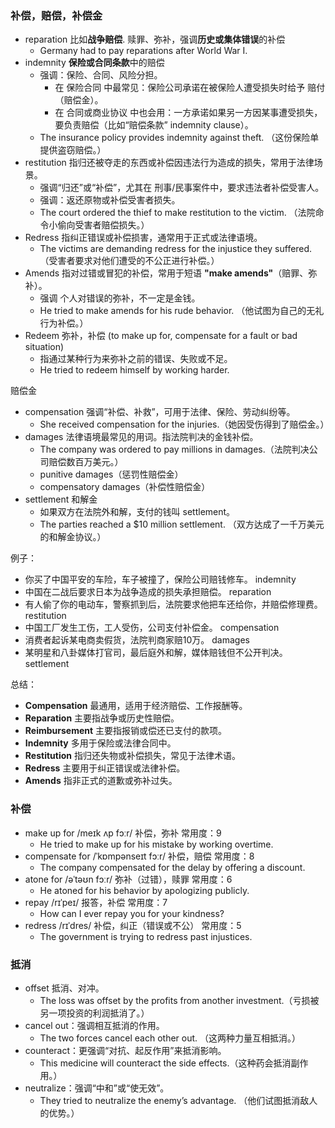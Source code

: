 ### 补偿，赔偿，补偿金
- reparation 比如**战争赔偿**.  赎罪、弥补，强调**历史或集体错误**的补偿
  - Germany had to pay reparations after World War I.
- indemnity **保险或合同条款**中的赔偿
  - 强调：保险、合同、风险分担。
    - 在 保险合同 中最常见：保险公司承诺在被保险人遭受损失时给予 赔付（赔偿金）。
    - 在 合同或商业协议 中也会用：一方承诺如果另一方因某事遭受损失，要负责赔偿（比如“赔偿条款” indemnity clause）。
  - The insurance policy provides indemnity against theft.  （这份保险单提供盗窃赔偿。）
- restitution 指归还被夺走的东西或补偿因违法行为造成的损失，常用于法律场景。
  - 强调“归还”或“补偿”，尤其在 刑事/民事案件中，要求违法者补偿受害人。
  - 强调：返还原物或补偿受害者损失。
  - The court ordered the thief to make restitution to the victim. （法院命令小偷向受害者赔偿损失。）
- Redress 指纠正错误或补偿损害，通常用于正式或法律语境。
  - The victims are demanding redress for the injustice they suffered. （受害者要求对他们遭受的不公正进行补偿。）
- Amends 指对过错或冒犯的补偿，常用于短语 **"make amends"**（赔罪、弥补）。
  - 强调 个人对错误的弥补，不一定是金钱。
  - He tried to make amends for his rude behavior.  （他试图为自己的无礼行为补偿。）
- Redeem 弥补，补偿 (to make up for, compensate for a fault or bad situation)
  -  指通过某种行为来弥补之前的错误、失败或不足。
  - He tried to redeem himself by working harder.

赔偿金
- compensation 强调“补偿、补救”，可用于法律、保险、劳动纠纷等。
  - She received compensation for the injuries.（她因受伤得到了赔偿金。）
- damages 法律语境最常见的用词。指法院判决的金钱补偿。
  - The company was ordered to pay millions in damages.（法院判决公司赔偿数百万美元。）
  - punitive damages（惩罚性赔偿金）
  - compensatory damages（补偿性赔偿金）
- settlement 和解金
  - 如果双方在法院外和解，支付的钱叫 settlement。
  - The parties reached a $10 million settlement. （双方达成了一千万美元的和解金协议。）

例子：
- 你买了中国平安的车险，车子被撞了，保险公司赔钱修车。 indemnity
- 中国在二战后要求日本为战争造成的损失承担赔偿。 reparation
- 有人偷了你的电动车，警察抓到后，法院要求他把车还给你，并赔偿修理费。 restitution
- 中国工厂发生工伤，工人受伤，公司支付补偿金。 compensation
- 消费者起诉某电商卖假货，法院判商家赔10万。 damages
- 某明星和八卦媒体打官司，最后庭外和解，媒体赔钱但不公开判决。 settlement

总结：
- **Compensation** 最通用，适用于经济赔偿、工作报酬等。
- **Reparation** 主要指战争或历史性赔偿。
- **Reimbursement** 主要指报销或偿还已支付的款项。
- **Indemnity** 多用于保险或法律合同中。
- **Restitution** 指归还失物或补偿损失，常见于法律术语。
- **Redress** 主要用于纠正错误或法律补偿。
- **Amends** 指非正式的道歉或弥补过失。

### 补偿
- make up for /meɪk ʌp fɔːr/ 补偿，弥补 常用度：9
  - He tried to make up for his mistake by working overtime.
- compensate for /ˈkɒmpənseɪt fɔːr/ 补偿，赔偿 常用度：8
  - The company compensated for the delay by offering a discount.
- atone for /əˈtəʊn fɔːr/ 弥补（过错），赎罪 常用度：6
  - He atoned for his behavior by apologizing publicly.
- repay /rɪˈpeɪ/ 报答，补偿 常用度：7
  - How can I ever repay you for your kindness?
- redress /rɪˈdres/ 补偿，纠正（错误或不公） 常用度：5
  - The government is trying to redress past injustices.

### 抵消
- offset 抵消、对冲。
   - The loss was offset by the profits from another investment.（亏损被另一项投资的利润抵消了。）
- cancel out：强调相互抵消的作用。
   - The two forces cancel each other out. （这两种力量互相抵消。）
- counteract：更强调“对抗、起反作用”来抵消影响。
  - This medicine will counteract the side effects.（这种药会抵消副作用。）
- neutralize：强调“中和”或“使无效”。
  - They tried to neutralize the enemy’s advantage. （他们试图抵消敌人的优势。）

